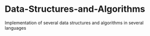 # Data-Structures-and-Algorithms
Implementation of several data structures and algorithms in several languages
